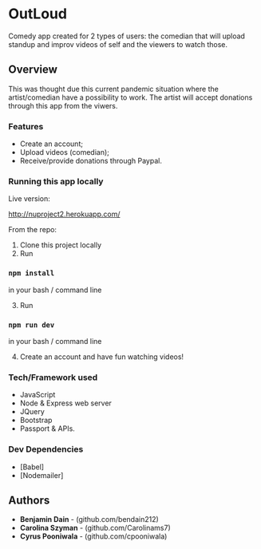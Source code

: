 # OutLoud

Comedy app created for 2 types of users: the comedian that will upload standup and improv videos of self and the viewers to watch those.

## Overview

This was thought due this current pandemic situation where the artist/comedian have a possibility to work.
The artist will accept donations through this app from the viwers.

### Features

- Create an account;
- Upload videos (comedian);
- Receive/provide donations through Paypal.

### Running this app locally

Live version:

http://nuproject2.herokuapp.com/

From the repo:

1. Clone this project locally
2. Run

### `npm install`

in your bash / command line

3. Run

### `npm run dev`

in your bash / command line

4. Create an account and have fun watching videos!

### Tech/Framework used

- JavaScript  
- Node & Express web server
- JQuery
- Bootstrap
- Passport & APIs.

### Dev Dependencies

- [Babel]
- [Nodemailer]

## Authors

- **Benjamin Dain** - (github.com/bendain212)
- **Carolina Szyman** - (github.com/Carolinams7)
- **Cyrus Pooniwala** - (github.com/cpooniwala)
